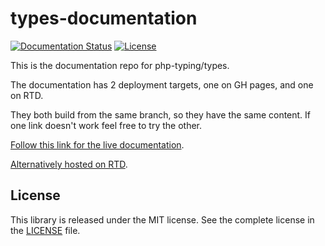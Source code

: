 # types-documentation

[![Documentation Status][documentation shield]][documentation build link]
[![License][license shield]][packagist page]

This is the documentation repo for php-typing/types.

The documentation has 2 deployment targets, one on GH pages, and one on RTD.

They both build from the same branch, so they have the same content.
If one link doesn't work feel free to try the other.

[Follow this link for the live documentation][doc link].

[Alternatively hosted on RTD][rtd docs].

## License
This library is released under the MIT license. See the complete license in the [LICENSE](docs/license.md) file.

[license shield]: https://img.shields.io/github/license/PhpTyping/types?style=flat-square
[packagist page]: https://packagist.org/packages/typing/types
[documentation shield]: https://readthedocs.org/projects/php-types/badge/?version=latest&style=flat-square
[documentation build link]: https://github.com/PhpTyping/types-documentation/actions/workflows/build.yaml
[doc link]: https://phptyping.github.io/types-documentation/
[rtd docs]: https://php-types.readthedocs.io/en/latest/index.html
